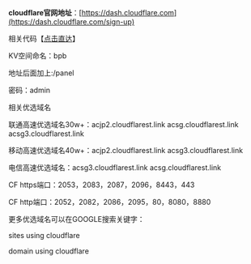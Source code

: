 **cloudflare官网地址**：[https://dash.cloudflare.com](https://dash.cloudflare.com/sign-up)

相关代码【[点击直达](https://github.com/coolnnek/BPB-Panel)】



KV空间命名：bpb

地址后面加上:/panel

密码：admin

相关优选域名

联通高速优选域名30w+：acjp2.cloudflarest.link   acsg.cloudflarest.link   acsg3.cloudflarest.link

移动高速优选域名40w+：acjp2.cloudflarest.link   acsg3.cloudflarest.link

电信高速优选域名：acsg3.cloudflarest.link    acsg.cloudflarest.link

CF https端口：2053，2083，2087，2096，8443，443 


CF http端口：2052，2082，2086，2095，80，8080，8880

更多优选域名可以在GOOGLE搜索关键字：



sites using cloudflare

domain using cloudflare